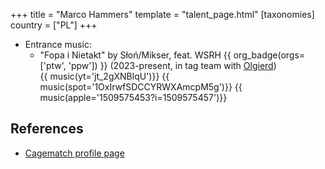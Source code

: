 +++
title = "Marco Hammers"
template = "talent_page.html"
[taxonomies]
country = ["PL"]
+++

* Entrance music:
  - "Fopa i Nietakt" by Słoń/Mikser, feat. WSRH
 {{ org_badge(orgs=['ptw', 'ppw']) }} (2023-present, in tag team with [Olgierd](@/w/olgierd.md)) <br>
 {{ music(yt='jt_2gXNBlqU')}}
 {{ music(spot='1OxIrwfSDCCYRWXAmcpM5g')}}
 {{ music(apple='1509575453?i=1509575457')}}

## References

* [Cagematch profile page](https://www.cagematch.net/?id=2&nr=26808)
